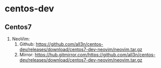 # centos-dev


## Centos7
1. NeoVim:
    1. Github: https://github.com/all3n/centos-dev/releases/download/centos7-dev-neovim/neovim.tar.gz
    2. Mirror: https://hub.gitmirror.com/https://github.com/all3n/centos-dev/releases/download/centos7-dev-neovim/neovim.tar.gz
